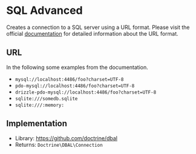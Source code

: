 
# SQL Advanced

Creates a connection to a SQL server using a URL format. Please visit the official [documentation] for detailed
information about the URL format.

## URL

In the following some examples from the documentation.

 * `mysql://localhost:4486/foo?charset=UTF-8`
 * `pdo-mysql://localhost:4486/foo?charset=UTF-8`
 * `drizzle-pdo-mysql://localhost:4486/foo?charset=UTF-8`
 * `sqlite:///somedb.sqlite`
 * `sqlite:///:memory:`

[documentation]: http://doctrine-dbal.readthedocs.org/en/latest/reference/configuration.html

## Implementation

* Library: https://github.com/doctrine/dbal
* Returns: `Doctrine\DBAL\Connection`
